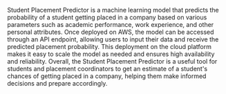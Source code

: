 Student Placement Predictor is a machine learning model that predicts the probability of a student getting placed in a company based on various parameters such as academic performance, work experience, and other personal attributes. Once deployed on AWS, the model can be accessed through an API endpoint, 
allowing users to input their data and receive the predicted placement probability. This deployment on the cloud platform makes it easy to scale the model as needed 
and ensures high availability and reliability.
Overall, the Student Placement Predictor is a useful tool for students and placement coordinators to get an estimate of a student's chances of getting placed in a 
company, helping them make informed decisions and prepare accordingly.


